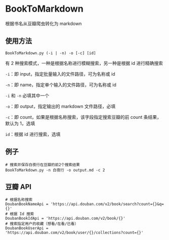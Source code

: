 # BookToMarkdown
根据书名从豆瓣爬虫转化为 markdown

## 使用方法
```shell
BookToMarkdown.py (-i | -n) -o [-c] [id]
```

有 2 种搜索模式，一种是根据名称进行模糊搜索，另一种是根据 id 进行精确搜索

`-i`：即 input，指定批量输入的文件路径，可为名称或 id

`-n`：即 name，指定单个输入的文件路径，可为名称或 id

`-i` 和 `-n` 必填其中一个

`-o`：即 output，指定输出的 markdown 文件路径，必填

`-c`：即 count，如果是根据名称搜索，该字段指定搜索豆瓣的前 count 条结果，默认为 1，选填

`id`：根据 id 进行搜索，选填

## 例子
```
# 搜索并保存白夜行在豆瓣的前2个搜索结果
BookToMarkdown.py -n 白夜行 -o output.md -c 2
```

## 豆瓣 API
```
# 根据名称搜索
DoubanBookNameApi = 'https://api.douban.com/v2/book/search?count={}&q={}'
# 根据 Id 搜索
DoubanBookIdApi = 'https://api.douban.com/v2/book/{}'
# 搜索指定用户的收藏（想看/在看/已看）
DoubanBookUserApi = 'https://api.douban.com/v2/book/user/{}/collections?count={}'
```